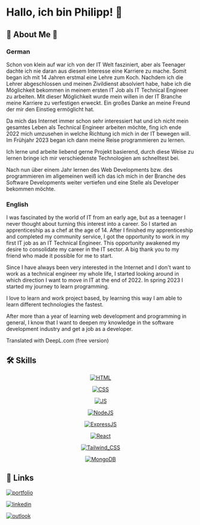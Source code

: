 
# Hallo, ich bin Philipp! 👋



## 🚀 About Me 🚀

### German
Schon von klein auf war ich von der IT Welt fasziniert, aber als Teenager dachte ich nie daran aus diesem Interesse eine Karriere zu mache. Somit began ich mit 14 Jahren erstmal eine Lehre zum Koch. Nachdem ich die Lehrer abgeschlossen und meinen Zivildienst absolviert habe, habe ich die Möglichkeit bekommen in meinem ersten IT Job als IT Technical Engineer zu arbeiten. 
Mit dieser Möglichkeit wurde mein willen in der IT Branche meine Karriere zu verfestigen erweckt. Ein großes Danke an meine Freund der mir den Einstieg ermöglicht hat.

Da mich das Internet immer schon sehr interessiert hat und ich nicht mein gesamtes Leben als Technical Engineer arbeiten möchte, fing ich ende 2022 mich umzusehen in welche Richtung ich mich in der IT bewegen will. Im Frühjahr 2023 began ich dann meine Reise programmieren zu lernen.

Ich lerne und arbeite liebend gerne Projekt basierend, durch diese Weise zu lernen bringe ich mir verschiedenste Technologien am schnelltest bei.

Nach nun über einem Jahr lernen des Web Developments bzw. des programmieren im allgemeinen weiß ich das ich mich in der Branche des Software Developments weiter vertiefen und eine Stelle als Developer bekommen möchte.

### English
I was fascinated by the world of IT from an early age, but as a teenager I never thought about turning this interest into a career. So I started an apprenticeship as a chef at the age of 14. After I finished my apprenticeship and completed my community service, I got the opportunity to work in my first IT job as an IT Technical Engineer. 
This opportunity awakened my desire to consolidate my career in the IT sector. A big thank you to my friend who made it possible for me to start.

Since I have always been very interested in the Internet and I don't want to work as a technical engineer my whole life, I started looking around in which direction I want to move in IT at the end of 2022. In spring 2023 I started my journey to learn programming.

I love to learn and work project based, by learning this way I am able to learn different technologies the fastest.

After more than a year of learning web development and programming in general, I know that I want to deepen my knowledge in the software development industry and get a job as a developer.

Translated with DeepL.com (free version)


## 🛠 Skills
<div align="center">

  <a href="">![HTML](https://img.shields.io/badge/HTML5-E34F26?style=for-the-badge&logo=html5&logoColor=white)</a>

  <a href="">![CSS](https://img.shields.io/badge/CSS3-1572B6?style=for-the-badge&logo=css3&logoColor=white)</a>

  <a href="">![JS](https://img.shields.io/badge/JavaScript-F7DF1E?style=for-the-badge&logo=javascript&logoColor=black)</a>

  <a href="">![NodeJS](https://img.shields.io/badge/Node.js-43853D?style=for-the-badge&logo=node.js&logoColor=white)</a>
  
  <a href="">![ExpressJS](https://img.shields.io/badge/Express.js-404D59?style=for-the-badge)</a>

  <a href="">![React](https://img.shields.io/badge/React-20232A?style=for-the-badge&logo=react&logoColor=61DAFB)</a>

  <a href="">![Tailwind_CSS](https://img.shields.io/badge/Tailwind_CSS-38B2AC?style=for-the-badge&logo=tailwind-css&logoColor=white)</a>

  <a href="">![MongoDB](https://img.shields.io/badge/MongoDB-4EA94B?style=for-the-badge&logo=mongodb&logoColor=white)</a>

</div>


## 🔗 Links
[![portfolio](https://img.shields.io/badge/my_portfolio-000?style=for-the-badge&logo=ko-fi&logoColor=white)](https://www.philippmillner.dev/)

[![linkedin](https://img.shields.io/badge/linkedin-0A66C2?style=for-the-badge&logo=linkedin&logoColor=white)](www.linkedin.com/in/philipp-millner-4167b5286)

[![outlook](https://img.shields.io/badge/Microsoft_Outlook-0078D4?style=for-the-badge&logo=microsoft-outlook&logoColor=white)](philipp.millner@outlook.com)
